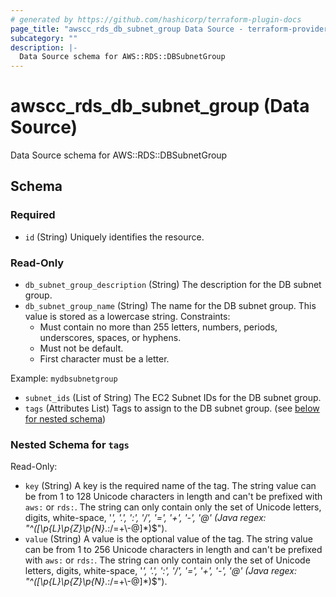 ```yaml
---
# generated by https://github.com/hashicorp/terraform-plugin-docs
page_title: "awscc_rds_db_subnet_group Data Source - terraform-provider-awscc"
subcategory: ""
description: |-
  Data Source schema for AWS::RDS::DBSubnetGroup
---
```


# awscc_rds_db_subnet_group (Data Source)

Data Source schema for AWS::RDS::DBSubnetGroup



<!-- schema generated by tfplugindocs -->
## Schema

### Required

- `id` (String) Uniquely identifies the resource.

### Read-Only

- `db_subnet_group_description` (String) The description for the DB subnet group.
- `db_subnet_group_name` (String) The name for the DB subnet group. This value is stored as a lowercase string.
 Constraints:
  +  Must contain no more than 255 letters, numbers, periods, underscores, spaces, or hyphens.
  +  Must not be default.
  +  First character must be a letter.
  
 Example: ``mydbsubnetgroup``
- `subnet_ids` (List of String) The EC2 Subnet IDs for the DB subnet group.
- `tags` (Attributes List) Tags to assign to the DB subnet group. (see [below for nested schema](#nestedatt--tags))

<a id="nestedatt--tags"></a>
### Nested Schema for `tags`

Read-Only:

- `key` (String) A key is the required name of the tag. The string value can be from 1 to 128 Unicode characters in length and can't be prefixed with ``aws:`` or ``rds:``. The string can only contain only the set of Unicode letters, digits, white-space, '_', '.', ':', '/', '=', '+', '-', '@' (Java regex: "^([\\p{L}\\p{Z}\\p{N}_.:/=+\\-@]*)$").
- `value` (String) A value is the optional value of the tag. The string value can be from 1 to 256 Unicode characters in length and can't be prefixed with ``aws:`` or ``rds:``. The string can only contain only the set of Unicode letters, digits, white-space, '_', '.', ':', '/', '=', '+', '-', '@' (Java regex: "^([\\p{L}\\p{Z}\\p{N}_.:/=+\\-@]*)$").
